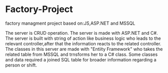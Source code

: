 # Factory-Project
factory managment project based on:JS,ASP.NET and MSSQL

The server is CRUD operation.
The server is made with ASP.NET and C#.
The server is built with string of action like business logic who leads to the relevant controller,after that the information reacts to the related controller.
The classes in this server are made with "Entiity Framework" who takes the related table from MSSQL and trnsforms her to a C# class.
Some classes and data required a joined SQL table for broader information regarding a person or shift.
